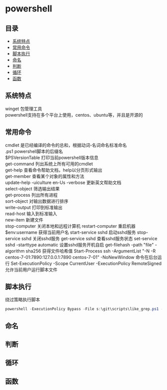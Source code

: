 # powershell

## 目录
<!-- vim-markdown-toc GFM -->

* [系统特点](#系统特点)
* [常用命令](#常用命令)
* [脚本执行](#脚本执行)
* [命名](#命名)
* [判断](#判断)
* [循环](#循环)
* [函数](#函数)

<!-- vim-markdown-toc -->

## 系统特点
winget  包管理工具  
powershell支持在多个平台上使用，centos、ubuntu等，并且是开源的

## 常用命令
cmdlet 是已经编译的命令的总和，根据动词-名词命名标准命名  
.ps1 powershell脚本的后缀名  
$PSVersionTable 打印当前powershell版本信息  
get-command 列出系统上所有可用的cmdlet  
get-help 查看命令帮助文档，help以分页形式输出  
get-member 查看某个对象的属性和方法  
update-help -uiculture en-Us -verbose 更新英文帮助文档  
select-object 筛选输出结果  
get-process 列出所有进程  
sort-object 对输出数据进行排序  
write-output 打印到标准输出  
read-host 输入到标准输入  
new-item 新建文件  
stop-computer  关闭本地和远程计算机
restart-computer  重启机器 
$env:username  获得当前用户名
start-service sshd  启动sshd服务
stop-service sshd  关闭sshd服务
get-service sshd  查看sshd服务状态
set-service sshd -starttype automatic  设置sshd服务开机自启
get-filehash -path "file" -algorithm sha256  获得文件哈希值
Start-Process ssh -ArgumentList "-N -R centos-7-01:7890:127.0.0.1:7890 centos-7-01" -NoNewWindow  命令在后台运行
Set-ExecutionPolicy -Scope CurrentUser -ExecutionPolicy RemoteSigned  允许当前用户运行脚本文件

## 脚本执行
绕过策略执行脚本
```powershell
powershell -ExecutionPolicy Bypass -File s:\git\scripts\like_grep.ps1 -targetDirectory . -pattern "\[toc\]"
```

## 命名

## 判断

## 循环

## 函数
